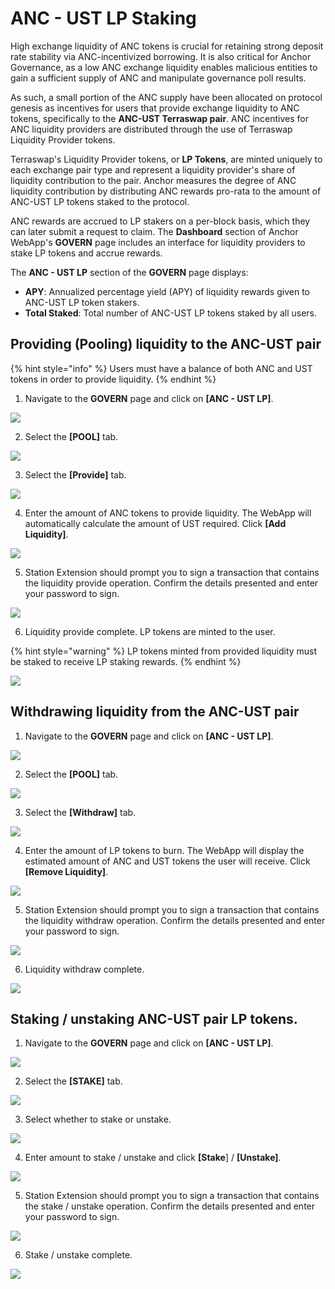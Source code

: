 # ANC - UST LP Staking

High exchange liquidity of ANC tokens is crucial for retaining strong deposit rate stability via ANC-incentivized borrowing. It is also critical for Anchor Governance, as a low ANC exchange liquidity enables malicious entities to gain a sufficient supply of ANC and manipulate governance poll results.

As such, a small portion of the ANC supply have been allocated on protocol genesis as incentives for users that provide exchange liquidity to ANC tokens, specifically to the **ANC-UST Terraswap pair**. ANC incentives for ANC liquidity providers are distributed through the use of Terraswap Liquidity Provider tokens.

Terraswap's Liquidity Provider tokens, or **LP Tokens**, are minted uniquely to each exchange pair type and represent a liquidity provider's share of liquidity contribution to the pair. Anchor measures the degree of ANC liquidity contribution by distributing ANC rewards pro-rata to the amount of ANC-UST LP tokens staked to the protocol.

ANC rewards are accrued to LP stakers on a per-block basis, which they can later submit a request to claim. The **Dashboard** section of Anchor WebApp's **GOVERN** page includes an interface for liquidity providers to stake LP tokens and accrue rewards.

The **ANC - UST LP** section of the **GOVERN** page displays:

* **APY**: Annualized percentage yield \(APY\) of liquidity rewards given to ANC-UST LP token stakers. 
* **Total Staked**: Total number of ANC-UST LP tokens staked by all users.

## Providing \(Pooling\) liquidity to the ANC-UST pair

{% hint style="info" %}
Users must have a balance of both ANC and UST tokens in order to provide liquidity.
{% endhint %}

1. Navigate to the **GOVERN** page and click on **\[ANC - UST LP\]**.

![](../../.gitbook/assets/govern-lp-provide-1.png)

2. Select the **\[POOL\]** tab.

![](../../.gitbook/assets/govern-lp-provide-2.png)

3. Select the **\[Provide\]** tab.

![](../../.gitbook/assets/govern-lp-provide-3.png)

4. Enter the amount of ANC tokens to provide liquidity. The WebApp will automatically calculate the amount of UST required. Click **\[Add Liquidity\]**.

![](../../.gitbook/assets/govern-lp-provide-4.png)

5. Station Extension should prompt you to sign a transaction that contains the liquidity provide operation. Confirm the details presented and enter your password to sign.

![](../../.gitbook/assets/govern-lp-provide-5.png)

6. Liquidity provide complete. LP tokens are minted to the user.

{% hint style="warning" %}
LP tokens minted from provided liquidity must be staked to receive LP staking rewards.
{% endhint %}

![](../../.gitbook/assets/govern-lp-provide-6.png)

## Withdrawing liquidity from the ANC-UST pair

1. Navigate to the **GOVERN** page and click on **\[ANC - UST LP\]**.

![](../../.gitbook/assets/govern-lp-withdraw-1.png)

2. Select the **\[POOL\]** tab.

![](../../.gitbook/assets/govern-lp-withdraw-2.png)

3. Select the **\[Withdraw\]** tab.

![](../../.gitbook/assets/govern-lp-withdraw-3.png)

4. Enter the amount of LP tokens to burn. The WebApp will display the estimated amount of ANC and UST tokens the user will receive. Click **\[Remove Liquidity\]**.

![](../../.gitbook/assets/govern-lp-withdraw-4.png)

5. Station Extension should prompt you to sign a transaction that contains the liquidity withdraw operation. Confirm the details presented and enter your password to sign.

![](../../.gitbook/assets/govern-lp-withdraw-5.png)

6. Liquidity withdraw complete.

![](../../.gitbook/assets/govern-lp-withdraw-6.png)

## Staking / unstaking ANC-UST pair LP tokens.

1. Navigate to the **GOVERN** page and click on **\[ANC - UST LP\]**.

![](../../.gitbook/assets/govern-lp-stake-1.png)

2. Select the **\[STAKE\]** tab.

![](../../.gitbook/assets/govern-lp-stake-2.png)

3. Select whether to stake or unstake.

![](../../.gitbook/assets/govern-lp-stake-3.png)

4. Enter amount to stake / unstake and click **\[Stake**\] / **\[Unstake\]**.

![](../../.gitbook/assets/govern-lp-stake-4.png)

5. Station Extension should prompt you to sign a transaction that contains the stake / unstake operation. Confirm the details presented and enter your password to sign.

![](../../.gitbook/assets/govern-lp-stake-5.png)

6. Stake / unstake complete.

![](../../.gitbook/assets/govern-lp-stake-6.png)

